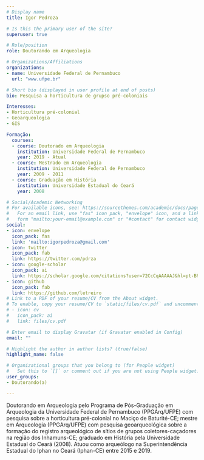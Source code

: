 ```yaml
---
# Display name
title: Igor Pedroza

# Is this the primary user of the site?
superuser: true

# Role/position
role: Doutorando em Arqueologia

# Organizations/Affiliations
organizations:
- name: Universidade Federal de Pernambuco
  url: "www.ufpe.br"

# Short bio (displayed in user profile at end of posts)
bio: Pesquisa a horticultura de grupso pré-coloniais

Interesses:
- Horticultura pré-colonial
- Geoarqueologia
- GIS

Formação:
  courses:
  - course: Doutorado em Arqueologia
    institution: Universidade Federal de Pernambuco
    year: 2019 - Atual
  - course: Mestrado em Arqueologia
    institution: Universidade Federal de Pernambuco
    year: 2009 - 2011
  - course: Graduação em História
    institution: Universidade Estadual do Ceará
    year: 2008

# Social/Academic Networking
# For available icons, see: https://sourcethemes.com/academic/docs/page-builder/#icons
#   For an email link, use "fas" icon pack, "envelope" icon, and a link in the
#   form "mailto:your-email@example.com" or "#contact" for contact widget.
social:
- icon: envelope
  icon_pack: fas
  link: 'mailto:igorpedroza@gmail.com'
- icon: twitter
  icon_pack: fab
  link: https://twitter.com/pdrza
- icon: google-scholar
  icon_pack: ai
  link: https://scholar.google.com/citations?user=72CcCqAAAAAJ&hl=pt-BR
- icon: github
  icon_pack: fab
  link: https://github.com/letreiro
# Link to a PDF of your resume/CV from the About widget.
# To enable, copy your resume/CV to `static/files/cv.pdf` and uncomment the lines below.
# - icon: cv
#   icon_pack: ai
#   link: files/cv.pdf

# Enter email to display Gravatar (if Gravatar enabled in Config)
email: ""

# Highlight the author in author lists? (true/false)
highlight_name: false

# Organizational groups that you belong to (for People widget)
#   Set this to `[]` or comment out if you are not using People widget.
user_groups:
- Doutorando(a)

---
```


Doutorando em Arqueologia pelo Programa de Pós-Graduação em Arqueologia da Universidade Federal de Pernambuco (PPGArq/UFPE) com pesquisa sobre a horticultura pré-colonial no Maciço de Baturité-CE; mestre em Arqueologia (PPGArq/UFPE) com pesquisa geoarqueológica sobre a formação do registro arqueológico de sítios de grupos coletores-caçadores na região dos Inhamuns-CE; graduado em História pela Universidade Estadual do Ceará (2008). Atuou como arqueólogo na Superintendência Estadual do Iphan no Ceará (Iphan-CE) entre 2015 e 2019.
